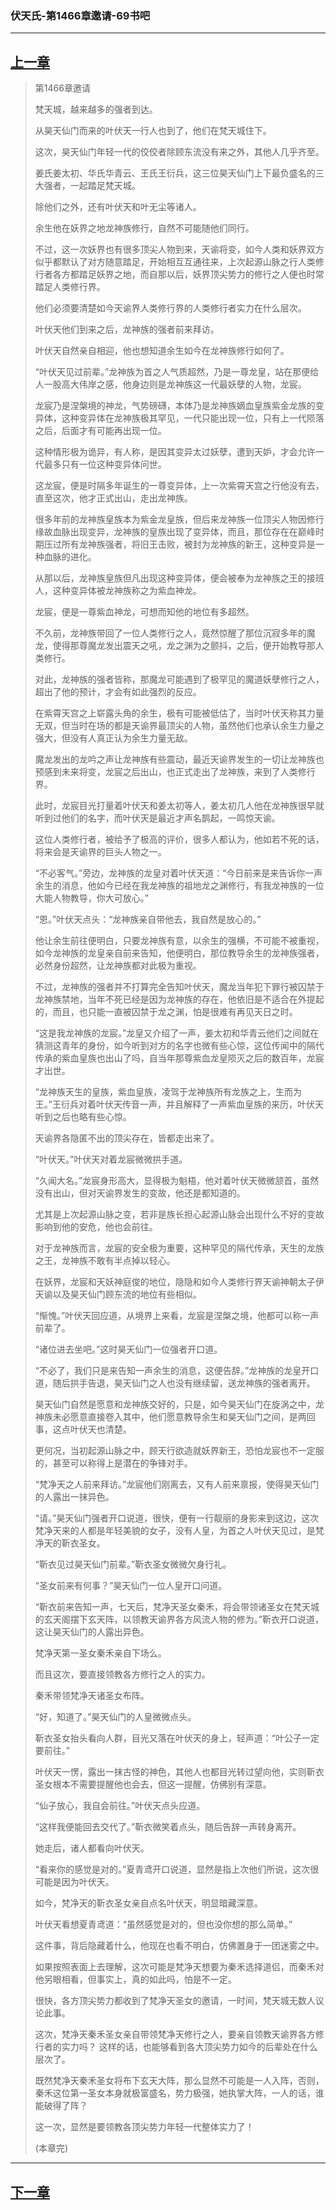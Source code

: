 ### 伏天氏-第1466章邀请-69书吧

--------
[上一章](./c155ed71299ece1e7e1622cf40d100a6.md)
--------


>
>
>
>第1466章邀请
>
>梵天城，越来越多的强者到达。
>
>从昊天仙门而来的叶伏天一行人也到了，他们在梵天城住下。
>
>这次，昊天仙门年轻一代的佼佼者除顾东流没有来之外，其他人几乎齐至。
>
>姜氏姜太初、华氏华青云、王氏王衍兵，这三位昊天仙门上下最负盛名的三大强者，一起踏足梵天城。
>
>除他们之外，还有叶伏天和叶无尘等诸人。
>
>余生他在妖界之地龙神族修行，自然不可能随他们同行。
>
>不过，这一次妖界也有很多顶尖人物到来，天谕将变，如今人类和妖界双方似乎都默认了对方随意踏足，开始相互互通往来，上次起源山脉之行人类修行者各方都踏足妖界之地，而自那以后，妖界顶尖势力的修行之人便也时常踏足人类修行界。
>
>他们必须要清楚如今天谕界人类修行界的人类修行者实力在什么层次。
>
>叶伏天他们到来之后，龙神族的强者前来拜访。
>
>叶伏天自然亲自相迎，他也想知道余生如今在龙神族修行如何了。
>
>“叶伏天见过前辈。”龙神族为首之人气质超然，乃是一尊龙皇，站在那便给人一股高大伟岸之感，他身边则是龙神族这一代最妖孽的人物，龙宸。
>
>龙宸乃是涅槃境的神龙，气势磅礴，本体乃是龙神族嫡血皇族紫金龙族的变异体，这种变异体在龙神族极其罕见，一代只能出现一位，只有上一代陨落之后，后面才有可能再出现一位。
>
>这种情形极为诡异，有人称，是因其变异太过妖孽，遭到天妒，才会允许一代最多只有一位这种变异体问世。
>
>这龙宸，便是时隔多年诞生的一尊变异体，上一次紫霄天宫之行他没有去，直至这次，他才正式出山，走出龙神族。
>
>很多年前的龙神族皇族本为紫金龙皇族，但后来龙神族一位顶尖人物因修行缘故血脉出现变异，龙神族的皇族出现了变异体，而且，那位存在在巅峰时期压过所有龙神族强者，将旧王击败，被封为龙神族的新王，这种变异是一种血脉的进化。
>
>从那以后，龙神族皇族但凡出现这种变异体，便会被奉为龙神族之王的接班人，这种变异体被龙神族称之为紫血神龙。
>
>龙宸，便是一尊紫血神龙，可想而知他的地位有多超然。
>
>不久前，龙神族带回了一位人类修行之人，竟然惊醒了那位沉寂多年的魔龙，使得那尊魔龙发出震天之吼，龙之渊为之颤抖，之后，便开始教导那人类修行。
>
>对此，龙神族的强者皆称，那魔龙可能遇到了极罕见的魔道妖孽修行之人，超出了他的预计，才会有如此强烈的反应。
>
>在紫霄天宫之上崭露头角的余生，极有可能被低估了，当时叶伏天称其力量无双，但当时在场的都是天谕界最顶尖的人物，虽然他们也承认余生力量之强大，但没有人真正认为余生力量无敌。
>
>魔龙发出的龙吟之声让龙神族有些震动，最近天谕界发生的一切让龙神族也预感到未来将变，龙宸之后出山，也正式走出了龙神族，来到了人类修行界。
>
>此时，龙宸目光打量着叶伏天和姜太初等人，姜太初几人他在龙神族很早就听到过他们的名字，而叶伏天是最近才声名鹊起，一鸣惊天谕。
>
>这位人类修行者，被给予了极高的评价，很多人都认为，他如若不死的话，将来会是天谕界的巨头人物之一。
>
>“不必客气。”旁边，龙神族的龙皇对着叶伏天道：“今日前来是来告诉你一声余生的消息，他如今已经在我龙神族的祖地龙之渊修行，有我龙神族的一位大能人物教导，你大可放心。”
>
>“恩。”叶伏天点头：“龙神族亲自带他去，我自然是放心的。”
>
>他让余生前往便明白，只要龙神族有意，以余生的强横，不可能不被重视，如今龙神族的龙皇亲自前来告知，他便明白，那位教导余生的龙神族强者，必然身份超然，让龙神族都对此极为重视。
>
>不过，龙神族的强者并不打算完全告知叶伏天，魔龙当年犯下罪行被囚禁于龙神族禁地，当年不死已经是因为龙神族的存在，他依旧是不适合在外提起的，而且，也只能一直被囚禁于龙之渊，怕是很难有再见天日之时。
>
>“这是我龙神族的龙宸。”龙皇又介绍了一声，姜太初和华青云他们之间就在猜测这青年的身份，如今听到对方的名字也微有些心惊，这位传闻中的隔代传承的紫血皇族也出山了吗，自当年那尊紫血龙皇陨灭之后的数百年，龙宸才出世。
>
>“龙神族天生的皇族，紫血皇族，凌驾于龙神族所有龙族之上，生而为王。”王衍兵对着叶伏天传音一声，并且解释了一声紫血皇族的来历，叶伏天听到之后也略有些心惊。
>
>天谕界各隐匿不出的顶尖存在，皆都走出来了。
>
>“叶伏天。”叶伏天对着龙宸微微拱手道。
>
>“久闻大名。”龙宸身形高大，显得极为魁梧，他对着叶伏天微微颔首，虽然没有出山，但对天谕界发生的变故，他还是都知道的。
>
>尤其是上次起源山脉之变，若非是族长担心起源山脉会出现什么不好的变故影响到他的安危，他也会前往。
>
>对于龙神族而言，龙宸的安全极为重要，这种罕见的隔代传承，天生的龙族之王，龙神族不敢有半点掉以轻心。
>
>在妖界，龙宸和天妖神庭俊的地位，隐隐和如今人类修行界天谕神朝太子伊天谕以及昊天仙门顾东流的地位有些相似。
>
>“惭愧。”叶伏天回应道，从境界上来看，龙宸是涅槃之境，他都可以称一声前辈了。
>
>“诸位进去坐吧。”这时昊天仙门一位强者开口道。
>
>“不必了，我们只是来告知一声余生的消息，这便告辞。”龙神族的龙皇开口道，随后拱手告退，昊天仙门之人也没有继续留，送龙神族的强者离开。
>
>昊天仙门自然是愿意和龙神族交好的，只是，如今昊天仙门在旋涡之中，龙神族未必愿意直接卷入其中，他们愿意教导余生和昊天仙门之间，是两回事，这点叶伏天也清楚。
>
>更何况，当初起源山脉之中，顾天行欲造就妖界新王，恐怕龙宸也不一定服的，甚至可以称得上是潜在的争锋对手。
>
>“梵净天之人前来拜访。”龙宸他们刚离去，又有人前来禀报，使得昊天仙门的人露出一抹异色。
>
>“请。”昊天仙门强者开口说道，很快，便有一行靓丽的身影来到这边，这次梵净天来的人都是年轻美貌的女子，没有人皇，为首之人叶伏天见过，是梵净天的靳衣圣女。
>
>“靳衣见过昊天仙门前辈。”靳衣圣女微微欠身行礼。
>
>“圣女前来有何事？”昊天仙门一位人皇开口问道。
>
>“靳衣前来告知一声，七天后，梵净天圣女秦禾，将会带领诸圣女在梵天城的玄天阁摆下玄天阵，以领教天谕界各方风流人物的修为。”靳衣开口说道，这让昊天仙门的人露出异色。
>
>梵净天第一圣女秦禾亲自下场么。
>
>而且这次，要直接领教各方修行之人的实力。
>
>秦禾带领梵净天诸圣女布阵。
>
>“好，知道了。”昊天仙门的人皇微微点头。
>
>靳衣圣女抬头看向人群，目光又落在叶伏天的身上，轻声道：“叶公子一定要前往。”
>
>叶伏天一愣，露出一抹古怪的神色，其他人也都目光转过望向他，实则靳衣圣女根本不需要提醒他也会去，但这一提醒，仿佛别有深意。
>
>“仙子放心，我自会前往。”叶伏天点头应道。
>
>“这样我便能回去交代了。”靳衣微笑着点头，随后告辞一声转身离开。
>
>她走后，诸人都看向叶伏天。
>
>“看来你的感觉是对的。”夏青鸢开口说道，显然是指上次他们所说，这次很可能是因为叶伏天。
>
>如今，梵净天的靳衣圣女亲自点名叶伏天，明显暗藏深意。
>
>叶伏天看想夏青鸢道：“虽然感觉是对的，但也没你想的那么简单。”
>
>这件事，背后隐藏着什么，他现在也看不明白，仿佛置身于一团迷雾之中。
>
>如果按照表面上去理解，这次可能是梵净天想要为秦禾选择道侣，而秦禾对他另眼相看，但事实上，真的如此吗，怕是不一定。
>
>很快，各方顶尖势力都收到了梵净天圣女的邀请，一时间，梵天城无数人议论此事。
>
>这次，梵净天秦禾圣女亲自带领梵净天修行之人，要亲自领教天谕界各方修行者的实力吗？
>这样的话，也能够看到各大顶尖势力如今的后辈处在什么层次了。
>
>既然梵净天秦禾圣女将布下玄天大阵，那么显然不可能是一人入阵，否则，秦禾这位第一圣女本身就极富盛名，势力极强，她执掌大阵，一人的话，谁能破得了阵？
>
>这一次，显然是要领教各顶尖势力年轻一代整体实力了！
>
>(本章完)
>
>

--------
[下一章](./d27652a461da3f1631fbcd245ffd4102.md)
--------
